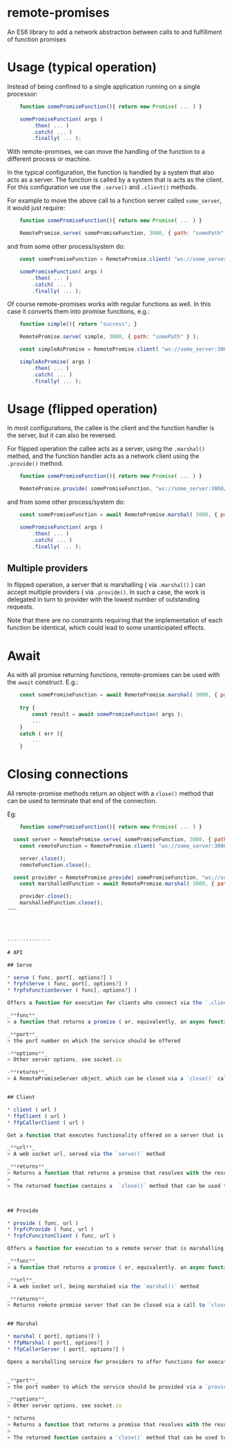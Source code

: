 # remote-promises

An ES6 library to add a network abstraction between calls to and fulfillment of function promises

# Usage (typical operation)

Instead of being confined to a single application running on a single processor:

```javascript
	function somePromiseFunction(){ return new Promise( ... ) }

	somePromiseFunction( args )
		.then( ... )
		.catch( ... )
		.finally( ... );

```


With remote-promises, we can move the handling of the function to a different process or machine.

In the typical configuration, the function is handled by a system that also acts as a server. The function is called by a system that is acts as the client. For this configuration we use the `.serve()` and `.client()` methods.

For example to move the above call to a function server called `some_server`, it would just require:


```javascript
	function somePromiseFunction(){ return new Promise( ... ) }

	RemotePromise.serve( somePromiseFunction, 3000, { path: "somePath" } );
```

and from some other process/system do:

```javascript
	const somePromiseFunction = RemotePromise.client( "ws://some_server:3000/somePath" );

	somePromiseFunction( args )
		.then( ... )
		.catch( ... )
		.finally( ... );
```


Of course remote-promises works with regular functions as well. In this case it converts them into promise functions, e.g.:


```javascript
	function simple(){ return "success"; }

	RemotePromise.serve( simple, 3000, { path: "somePath" } );
```

```javascript
	const simpleAsPromise = RemotePromise.client( "ws://some_server:3000/somePath" );

	simpleAsPromise( args )
		.then( ... )
		.catch( ... )
		.finally( ... );
```


# Usage (flipped operation)

In most configurations, the callee is the client and the function handler is the server, but it can also be reversed. 

For flipped operation the callee acts as a server, using the `.marshal()` methed, and the function handler acts as a network client using the `.provide()` method.


```javascript
	function somePromiseFunction(){ return new Promise( ... ) }

	RemotePromise.provide( somePromiseFunction, "ws://some_server:3000/somePath" );	
```

and from some other process/system do:

```javascript
	const somePromiseFunction = await RemotePromise.marshal( 3000, { path: "somePath" } );

	somePromiseFunction( args )
		.then( ... )
		.catch( ... )
		.finally( ... );
```


## Multiple providers

In flipped operation, a server that is marshalling ( via `.marshal()` ) can accept multiple providers ( via `.provide()`. In such a case, the work is delegated in turn to provider with the lowest number of outstanding requests.

Note that there are no constraints requiring that the implementation of each function be identical, which could lead to some unanticipated effects.


# Await

As with all promise returning functions, remote-promises can be used with the `await` construct. E.g.:

```javascript
	const somePromiseFunction = await RemotePromise.marshal( 3000, { path: "somePath" } );
	
	try {
		const result = await somePromiseFunction( args );
		...
	}
	catch ( err ){
		...
	}
```


# Closing connections

All remote-promise methods return an object with a `close()` method that can be used to terminate that end of the connection.

Eg:

```javascript
	function somePromiseFunction(){ return new Promise( ... ) }

  const server = RemotePromise.serve( somePromiseFunction, 3000, { path: "somePath" } );
	const remoteFunction = RemotePromise.client( "ws://some_server:3000/somePath" );

	server.close();
	remoteFunction.close();

  const provider = RemotePromise.provide( somePromiseFunction, "ws://some_server:3000/somePath" );	
	const marshalledFunction = await RemotePromise.marshal( 3000, { path: "somePath" } );

	provider.close();
	marshalledFunction.close();
~~~




--------------

# API

## Serve

* serve ( func, port[, options?] )
* frpfsServe ( func, port[, options?] )
* frpfsFunctionServer ( func[, options?] )

Offers a function for execution for clients who connect via the `.client()` method described below

_**func**_ 
> a function that returns a promise ( or, equivalently, an async function ).

_**port**_
> the port number on which the service should be offered

-**options**_
> Other server options, see socket.io

-**returns**_
> A RemotePromiseServer object, which can be closed via a `close()` call.


## Client

* client ( url )
* ffpClient ( url )
* ffpCallerClient ( url )

Get a function that executes functionality offered on a server that is offering functionalty via the `serve()` method above.

_**url**_
> A web socket url, served via the `serve()` method

_**returns**_
> Returns a function that returns a promise that resolves with the result of the function as executed on the system running the `serve()` call.
> 
> The returned function contains a  `close()` method that can be used to disconnect the client



## Provide

* provide ( func, url )
* frpfcProvide ( func, url )
* frpfcFuncitonClient ( func, url )

Offers a function for execution to a remote server that is marshalling functionalty via the `.marshal()` method below

_**func**_ 
> a function that returns a promise ( or, equivalently, an async function ).

_**url**_
> A web socket url, being marshaled via the `marshal()` method

_**returns**_
> Returns remote-promise server that can be closed via a call to `close()`


## Marshal

* marshal ( port[, options?] )
* ffpMarshal ( port[, options?] )
* ffpCallerServer ( port[, options?] )

Opens a marshalling service for providers to offer functions for execution via the `.provide()` method above


_**port**_
> the port number to which the service should be provided via a `provide()` call

_**options**_
> Other server options, see socket.io

* returns
> Returns a function that returns a promise that resolves with the result of the function as executed on the system running the `provide()` call.
> 
> The returned function contains a `close()` method that can be used to end the marshalling service.


